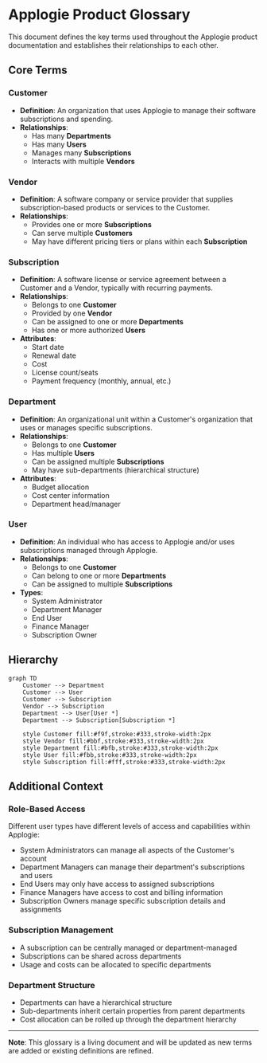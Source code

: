 # Applogie Product Glossary

This document defines the key terms used throughout the Applogie product documentation and establishes their relationships to each other.

## Core Terms

### Customer
- **Definition**: An organization that uses Applogie to manage their software subscriptions and spending.
- **Relationships**:
  - Has many **Departments**
  - Has many **Users**
  - Manages many **Subscriptions**
  - Interacts with multiple **Vendors**

### Vendor
- **Definition**: A software company or service provider that supplies subscription-based products or services to the Customer.
- **Relationships**:
  - Provides one or more **Subscriptions**
  - Can serve multiple **Customers**
  - May have different pricing tiers or plans within each **Subscription**

### Subscription
- **Definition**: A software license or service agreement between a Customer and a Vendor, typically with recurring payments.
- **Relationships**:
  - Belongs to one **Customer**
  - Provided by one **Vendor**
  - Can be assigned to one or more **Departments**
  - Has one or more authorized **Users**
- **Attributes**:
  - Start date
  - Renewal date
  - Cost
  - License count/seats
  - Payment frequency (monthly, annual, etc.)

### Department
- **Definition**: An organizational unit within a Customer's organization that uses or manages specific subscriptions.
- **Relationships**:
  - Belongs to one **Customer**
  - Has multiple **Users**
  - Can be assigned multiple **Subscriptions**
  - May have sub-departments (hierarchical structure)
- **Attributes**:
  - Budget allocation
  - Cost center information
  - Department head/manager

### User
- **Definition**: An individual who has access to Applogie and/or uses subscriptions managed through Applogie.
- **Relationships**:
  - Belongs to one **Customer**
  - Can belong to one or more **Departments**
  - Can be assigned to multiple **Subscriptions**
- **Types**:
  - System Administrator
  - Department Manager
  - End User
  - Finance Manager
  - Subscription Owner

## Hierarchy

```mermaid
graph TD
    Customer --> Department
    Customer --> User
    Customer --> Subscription
    Vendor --> Subscription
    Department --> User[User *]
    Department --> Subscription[Subscription *]
    
    style Customer fill:#f9f,stroke:#333,stroke-width:2px
    style Vendor fill:#bbf,stroke:#333,stroke-width:2px
    style Department fill:#bfb,stroke:#333,stroke-width:2px
    style User fill:#fbb,stroke:#333,stroke-width:2px
    style Subscription fill:#fff,stroke:#333,stroke-width:2px
```

## Additional Context

### Role-Based Access
Different user types have different levels of access and capabilities within Applogie:
- System Administrators can manage all aspects of the Customer's account
- Department Managers can manage their department's subscriptions and users
- End Users may only have access to assigned subscriptions
- Finance Managers have access to cost and billing information
- Subscription Owners manage specific subscription details and assignments

### Subscription Management
- A subscription can be centrally managed or department-managed
- Subscriptions can be shared across departments
- Usage and costs can be allocated to specific departments

### Department Structure
- Departments can have a hierarchical structure
- Sub-departments inherit certain properties from parent departments
- Cost allocation can be rolled up through the department hierarchy

---

**Note**: This glossary is a living document and will be updated as new terms are added or existing definitions are refined.
